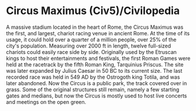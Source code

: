 # Circus Maximus (Civ5)/Civilopedia

A massive stadium located in the heart of Rome, the Circus Maximus was the first, and largest, chariot racing venue in ancient Rome. At the time of its usage, it could hold over a quarter of a million people, over 25% of the city's population. Measuring over 2000 ft in length, twelve full-sized chariots could easily race side by side. Originally used by the Etruscan kings to host their entertainments and festivals, the first Roman Games were held at the racetrack by the fifth Roman King, Tarquinius Priscus. The site was later expanded by Julius Caesar in 50 BC to its current size.
The last recorded race was held in 549 AD by the Ostrogoth king Totila, and was later abandoned. Now the Circus is a public park, the track covered over in grass. Some of the original structures still remain, namely a few starting gates and medians, but now the Circus is mostly used to host live concerts and meetings on the open green.
